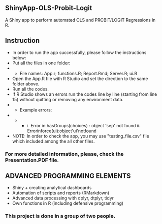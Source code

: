 ## ShinyApp-OLS-Probit-Logit
A Shiny app to perform automated OLS and PROBIT/LOGIT Regressions in R.

## Instruction
* In order to run the app successfully, please follow the instructions below:
* Put all the files in one folder:
* *  File names: App.r; functions.R; Report.Rmd; Server.R; ui.R
* Open the App.R file with R Studio and set the direction to the same folder above.
* Run all the codes.
* If R Studio shows an errors run the codes line by line (starting from line 15) without
quitting or removing any environment data.
* * Example errors:
* * * i. Error in hasGroups(choices) : object 'sep' not found ii. Errorinforce(ui):object'ui'notfound
* NOTE: In order to check the app, you may use "testing_file.csv" file which included among the all other files.

### For more detailed information, please, check the Presentation.PDF file.

## ADVANCED PROGRAMMING ELEMENTS
* Shiny + creating analytical dashboards
* Automation of scripts and reports (RMarkdown)
* Advanced data processing with dplyr, dtplyr, tidyr
* Own functions in R (including defensive programming)


### This project is done in a group of two people.
